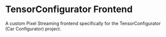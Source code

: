 # TensorConfigurator Frontend
A custom Pixel Streaming frontend specifically for the TensorConfigurator (Car Configurator) project.
